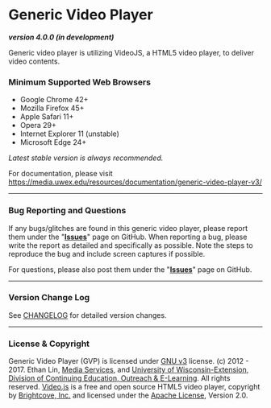 # Generic Video Player
**_version 4.0.0 (in development)_**

Generic video player is utilizing VideoJS, a HTML5 video player, to deliver video contents.

### Minimum Supported Web Browsers
* Google Chrome 42+
* Mozilla Firefox 45+
* Apple Safari 11+
* Opera 29+
* Internet Explorer 11 (unstable)
* Microsoft Edge 24+

*Latest stable version is always recommended.*

For documentation, please visit https://media.uwex.edu/resources/documentation/generic-video-player-v3/

---
### Bug Reporting and Questions
If any bugs/glitches are found in this generic video player, please report them under the "**[Issues](https://github.com/oel-mediateam/gvp/issues)**" page on GitHub. When reporting a bug, please write the report as detailed and specifically as possible. Note the steps to reproduce the bug and include screen captures if possible.

For questions, please also post them under the "**[Issues](https://github.com/oel-mediateam/gvp/issues)**" page on GitHub.

---
### Version Change Log
See [CHANGELOG](https://github.com/oel-mediateam/sbplus_v3/blob/dev/CHANGELOG.md) for detailed version changes.

---
### License & Copyright
Generic Video Player (GVP) is licensed under [GNU v3](https://github.com/oel-mediateam/sbplus_v3/blob/dev/LICENSE) license. (c) 2012 - 2017. Ethan Lin, [Media Services](https://media.uwex.edu), and [University of Wisconsin-Extension, Division of Continuing Education, Outreach & E-Learning](http://ce.uwex.edu/). All rights reserved. [Video.js](http://videojs.com/) is a free and open source HTML5 video player, copyright by [Brightcove, Inc.](https://www.brightcove.com/en/) and licensed under the [Apache License](https://github.com/videojs/video.js/blob/master/LICENSE), Version 2.0.
